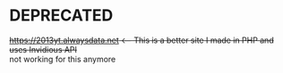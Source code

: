 
# DEPRECATED

~~https://2013yt.alwaysdata.net <-- This is a better site I made in PHP and uses Invidious API<br>~~
not working for this anymore
